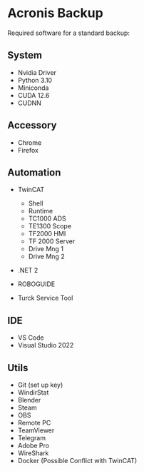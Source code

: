 # Acronis Backup


Required software for a standard backup:

## System

- Nvidia Driver
- Python 3.10
- Miniconda
- CUDA 12.6
- CUDNN

## Accessory

- Chrome
- Firefox


## Automation
- TwinCAT
    - Shell
    - Runtime
    - TC1000 ADS
    - TE1300 Scope
    - TF2000 HMI
    - TF 2000 Server
    - Drive Mng 1
    - Drive Mng 2


- .NET 2
- ROBOGUIDE
- Turck Service Tool

## IDE

- VS Code
- Visual Studio 2022

## Utils

- Git (set up key)
- WindirStat
- Blender
- Steam
- OBS
- Remote PC
- TeamViewer
- Telegram
- Adobe Pro
- WireShark
- Docker (Possible Conflict with TwinCAT)